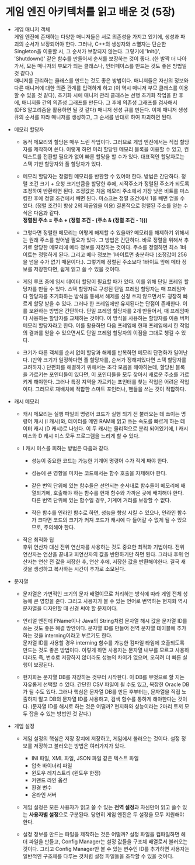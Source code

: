 # 게임 엔진 아키텍처를 읽고 배운 것 (5장)

- 게임 매니저 객체  
게임 엔진에 존재하는 다양한 매니저들은 서로 의존성을 가지고 있기에, 생성과 파괴의 순서가 보장되어야 한다. 그러나, C++의 생성자와 소멸자는 단순한 Singleton을 이용할 시, 그 순서가 보장되지 않는다. 그렇기에 'Init()', 'Shutdown()' 같은 함수를 만들어서 순서를 보장하는 것이 좋다. (한 발짝 더 나아가서, 모든 매니저의 부모가 되는 클래스나, 인터페이스를 만드는 것도 좋은 방법일 것 같다.)  
매니저를 관리하는 클래스를 만드는 것도 좋은 방법이다. 매니저들은 자신의 정보와 다른 매니저에 대한 의존 관계를 입력하게 하고 (이 역시 매니저 부모 클래스를 이용할 수 있을 것 같다), 초기화 시에 매니저 관리 클래스는 선행 초기화 작업을 한 후에, 매니저들 간의 의존성 그래프를 만든다. 그 후에 의존성 그래프를 검사해서 (DFS 알고리즘을 활용하면 될 것 같다) 매니저 생성 큐를 만든다. 이제 매니저 생성 큐의 순서를 따라 매니저를 생성하고, 그 순서를 반대로 하여 파괴하면 된다.

- 메모리 할당자
  - 동적 메모리의 할당은 매우 느린 작업이다. 그러므로 게임 엔진에서는 직접 할당자를 제작하여 쓴다. 이렇게 하면 미리 할당된 메모리 블록을 이용할 수 있고, 컨텍스트를 전환할 필요가 없어 빠른 할당을 할 수가 있다. 대표적인 할당자로는 스택 기반 할당자와 풀 할당자가 있다.  

  - 메모리 할당자는 정렬된 메모리를 반환할 수 있어야 한다. 방법은 간단하다. 정렬 조건 크기 + 요청 크기만큼을 할당한 후에, 시작주소가 정렬된 주소가 되도록 조정하여 반환하면 된다. 조정값은 처음 메모리 주소에서 가장 낮은 비트를 마스킹한 후에 정렬 조건에서 빼면 된다. 마스크는 정렬 조건에서 1을 빼면 얻을 수 있다. (정렬 조건이 항상 2의 제곱임을 이용) 결론적으로 정렬된 주소를 얻는 수식은 다음과 같다.  
  **정렬된 주소 = 주소 + (정렬 조건 - (주소 & (정렬 조건 - 1)))**

  - 그렇다면 정렬한 메모리는 어떻게 해제할 수 있을까? 메모리를 해제하기 위해서는 원래 주소를 얻어낼 필요가 있다. 그 방법은 간단하다. 바로 정렬을 위해서 추가로 할당한 메모리에 메타 정보를 저장하는 것이다. 주소를 정렬하면 최소 1바이트는 정렬하게 된다. 그리고 메타 정보는 1바이트면 충분하다 (조정값이 256을 넘을 수가 없기 때문이다.). 그렇기에 정렬된 주소보다 1바이트 앞에 메타 정보를 저장한다면, 쉽게 읽고 쓸 수 있을 것이다.  

  - 게임 루프 중에 임시 데이터 할당이 필요할 때가 있다. 이를 위해 단일 프레임 할당자를 만들 수 있다. 스택 할당자로 구성된 단일 프레임 할당자는 매 프레임마다 할당자를 초기화하는 방식을 통해서 해제를 신경 쓰지 않으면서도 굉장히 빠르게 할당 받을 수 있다. 그러나 한 프레임에만 유지된다는 단점이 존재한다. 이를 보완하는 방법은 간단하다. 단일 프레임 할당자를 2개 만들어서, 매 프레임마다 사용하는 할당자를 교체하는 것이다. 이 방식을 사용하는 할당자를 이중 버퍼 메모리 할당자라고 한다. 이를 활용하면 다음 프레임에 현재 프레임에서 한 작업의 결과를 얻을 수 있으면서도 단일 프레임 할당자의 이점을 그대로 챙길 수 있다.  

  - 크기가 다른 객체를 순서 없이 할당과 해제를 반복하면 메모리 단편화가 일어난다. (만약 크기가 일정하다면 풀 할당자를, 순서가 정해져있다면 스택 할당자를 고려하자.) 단편화를 해결하기 위해서는 조각 모음을 해야하는데, 할당된 블록을 가르키는 포인터들이 있다면, 이 포인터들을 모두 찾아서 새로운 주소를 가르키게 해야한다. 그러나 특정 지역을 가르키는 포인터를 찾는 작업은 어려운 작업이다. 그러므로 재배치에 적합한 스마트 포인터나, 핸들을 쓰는 것이 적합하다.

- 캐시 메모리

  - 캐시 메모리는 실행 파일의 명령어 코드가 실행 되기 전 불러오는 데 쓰이는 명령어 캐시 (I 캐시)와, 데이터를 메인 RAM에 읽고 쓰는 속도를 빠르게 하는 데이터 캐시 (D 캐시)로 나뉜다. 이 두 캐시는 물리적으로 분리 되어있기에, I 캐시 미스와 D 캐시 미스 모두 프로그램을 느리게 할 수 있다.

  - I 캐시 미스를 피하는 방법은 다음과 같다.

    - 성능이 중요한 코드는 가능한 기계어 명령어 수가 적게 짜야 한다.

    - 성능에 큰 영향을 미치는 코드에서는 함수 호출을 자제해야 한다.
  
    - 같은 번역 단위에 있는 함수들은 선언되는 순서대로 함수들이 메모리에 배열되기에, 호출해야 하는 함수를 현재 함수와 가까운 곳에 배치해야 한다. 다른 번역 단위에 있는 함수일 경우, 기계어 거리를 보장할 수 없다.

    - 작은 함수를 인라인 함수로 하면, 성능을 향상 시킬 수 있으나, 인라인 함수가 크다면 코드의 크기가 커져 코드가 캐시에 다 들어갈 수 없게 될 수 있으므로, 주의해야 한다.

  - 작은 최적화 팁  
    후위 연산자 대신 전위 연산자를 사용하는 것도 중요한 최적화 기법이다. 전위 연산자는 연산을 끝내고 피연산자의 값을 반환하기만 하면 된다. 그러나 후위 연산자는 연산 전 값을 저장한 후, 연산 후에, 저장한 값을 반환해야한다. 결국 새 것을 생성하고 복사하는 시간이 추가로 소모된다.

- 문자열  
  - 문자열은 가변적인 크기의 문자 배열이므로 처리하는 방식에 따라 게임 전체 성능에 큰 영향을 준다. 그리고 사용자가 볼 수 있는 언어로 번역하는 현지화 역시 문자열을 디자인할 때 신경 써야 할 문제이다.  
  
  - 언리얼 엔진에 FName이나 Java의 String처럼 문자열 해시 값을 문자열 ID를 쓰는 것도 좋은 해결 방안이다. 문자열 ID를 만들어 전역 문자열 테이블에 추가하는 것을 interning이라고 부르기도 한다.  
  문자열 ID를 사용할 경우 interning 함수를 가능한 컴파일 타임에 호출되도록 만드는 것도 좋은 방법이다. 이렇게 하면 사용자는 문자열 내부를 모르고 사용하더라도 즉, 변수로 저장하지 않더라도 성능의 차이가 없으며, 오히려 더 빠른 실행이 보장된다.  
  
  - 현지화는 문자열 DB를 저장하는 것부터 시작한다. 이 DB를 무엇으로 할 지는 자유롭게 선택할 수 있다. 간단한 CSV 파일이 될 수도 있고, 복잡한 Oracle DB가 될 수도 있다. 그러나 핵심은 문자열 DB를 만든 후부터는, 문자열을 직접 노출하지 말고 DB의 문자열 ID를 사용하고, 검색 함수를 통하게 해야한다는 것이다. (문자열 ID를 해시로 하는 것은 어떨까? 현지화와 성능이라는 2마리 토끼 모두 잡을 수 있는 방법인 것 같다.)

- 게임 설정

  - 게임 설정의 핵심은 저장 장치에 저장하고, 게임에서 불러오는 것이다. 설정 정보를 저장하고 불러오는 방법은 여러가지가 있다.
    - INI 파일, XML 파일, JSON 파일 같은 텍스트 파일
    - 압축 바이너리 파일
    - 윈도우 레지스트리 (윈도우 한정)
    - 커맨드 라인 옵션
    - 환경 변수
    - 온라인 서버

  - 게임 설정은 모든 사용자가 읽고 쓸 수 있는 **전역 설정**과 자신만이 읽고 쓸수 있는 **사용자별 설정**으로 구분된다. 당연히 게임 엔진은 두 설정을 모두 지원해야 한다.

  - 설정 정보를 만드는 파일을 제작하는 것은 어떨까? 설정 파일을 컴파일하면 헤더 파일을 만들고, Config Manager는 설정 값들을 구조체 배열로서 불러오는 것이다. 그리고 Config Manager만 볼 수 있는 변수인 ID를 추가하면 사용자는 일반적인 구조체를 다루는 것처럼 설정 파일들을 조작할 수 있을 것이다.
